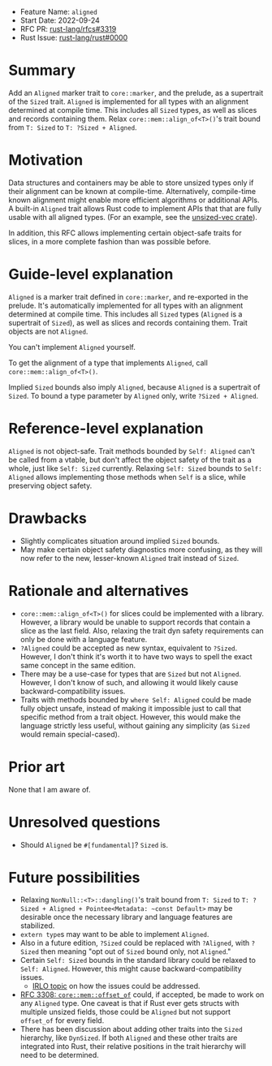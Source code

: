- Feature Name: `aligned`
- Start Date: 2022-09-24
- RFC PR: [rust-lang/rfcs#3319](https://github.com/rust-lang/rfcs/pull/3319)
- Rust Issue: [rust-lang/rust#0000](https://github.com/rust-lang/rust/issues/0000)

# Summary

Add an `Aligned` marker trait to `core::marker`, and the prelude, as a supertrait of the `Sized` trait. `Aligned` is implemented for all types with an alignment determined at compile time. This includes all `Sized` types, as well as slices and records containing them. Relax `core::mem::align_of<T>()`'s trait bound from `T: Sized` to `T: ?Sized + Aligned`.

# Motivation

Data structures and containers may be able to store unsized types only if their alignment can be known at compile-time. Alternatively, compile-time known alignment might enable more efficient algorithms or additional APIs. A built-in `Aligned` trait allows Rust code to implement APIs that that are fully usable with all aligned types. (For an example, see the [unsized-vec crate](https://crates.io/crates/unsized-vec)).

In addition, this RFC allows implementing certain object-safe traits for slices, in a more complete fashion than was possible before.

# Guide-level explanation

`Aligned` is a marker trait defined in `core::marker`, and re-exported in the prelude. It's automatically implemented for all types with an alignment determined at compile time. This includes all `Sized` types (`Aligned` is a supertrait of `Sized`), as well as slices and records containing them. Trait objects are not `Aligned`.

You can't implement `Aligned` yourself.

To get the alignment of a type that implements `Aligned`, call `core::mem::align_of<T>()`.

Implied `Sized` bounds also imply `Aligned`, because `Aligned` is a supertrait of `Sized`. To bound a type parameter by `Aligned` only, write `?Sized + Aligned`.

# Reference-level explanation

`Aligned` is not object-safe. Trait methods bounded by `Self: Aligned` can't be called from a vtable, but don't affect the object safety of the trait as a whole, just like `Self: Sized` currently.
Relaxing `Self: Sized` bounds to `Self: Aligned` allows implementing those methods when `Self` is a slice, while preserving object safety.

# Drawbacks

- Slightly complicates situation around implied `Sized` bounds.
- May make certain object safety diagnostics more confusing, as they will now refer to the new, lesser-known `Aligned` trait instead of `Sized`.

# Rationale and alternatives

- `core::mem::align_of<T>()` for slices could be implemented with a library. However, a library would be unable to support records that contain a slice as the last field. Also, relaxing the trait dyn safety requirements can only be done with a language feature.
- `?Aligned` could be accepted as new syntax, equivalent to `?Sized`. However, I don't think it's worth it to have two ways to spell the exact same concept in the same edition.
- There may be a use-case for types that are `Sized` but not `Aligned`. However, I don't know of such, and allowing it would likely cause backward-compatibility issues.
- Traits with methods bounded by `where Self: Aligned` could be made fully object unsafe, instead of making it impossible just to call that specific method from a trait object. However, this would make the language strictly less useful, without gaining any simplicity (as `Sized` would remain special-cased).

# Prior art

None that I am aware of.

# Unresolved questions

- Should `Aligned` be `#[fundamental]`? `Sized` is.

# Future possibilities

- Relaxing `NonNull::<T>::dangling()`'s trait bound from `T: Sized` to `T: ?Sized + Aligned + Pointee<Metadata: ~const Default>` may be desirable once the necessary library and language features are stabilized.
- `extern type`s may want to be able to implement `Aligned`.
- Also in a future edition, `?Sized` could be replaced with `?Aligned`, with `?Sized` then meaning "opt out of `Sized` bound only, not `Aligned`."
- Certain `Self: Sized` bounds in the standard library could be relaxed to `Self: Aligned`. However, this might cause backward-compatibility issues.
  - [IRLO topic](https://internals.rust-lang.org/t/removing-self-sized-and-backward-compatibility/17456) on how the issues could be addressed.
- [RFC 3308: `core::mem::offset_of`](https://github.com/rust-lang/rfcs/pull/3308) could, if accepted, be made to work on any `Aligned` type. One caveat is that if Rust ever gets structs with multiple unsized fields, those could be `Aligned` but not support `offset_of` for every field.
- There has been discussion about adding other traits into the `Sized` hierarchy, like `DynSized`. If both `Aligned` and these other traits are integrated into Rust, their relative positions in the trait hierarchy will need to be determined.
